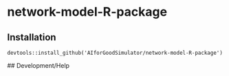 # network-model-R-package

## Installation

```
devtools::install_github('AIforGoodSimulator/network-model-R-package')
```

## Development/Help

